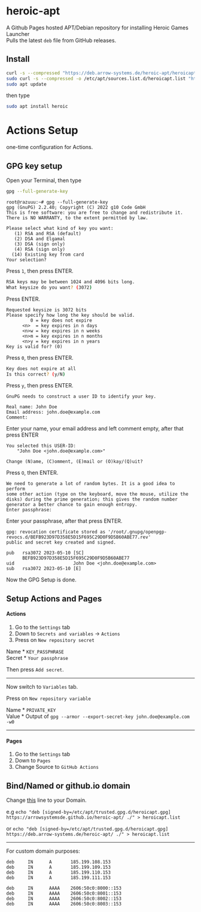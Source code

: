 
# heroic-apt
A Github Pages hosted APT/Debian repository for installing Heroic Games Launcher  
Pulls the latest `deb` file from GitHub releases.


## Install
```bash
curl -s --compressed "https://deb.arrow-systems.de/heroic-apt/heroicapt.gpg" | gpg --dearmor | sudo tee /etc/apt/trusted.gpg.d/heroicapt.gpg > /dev/null
sudo curl -s --compressed -o /etc/apt/sources.list.d/heroicapt.list "https://deb.arrow-systems.de/heroic-apt/heroicapt.list"
sudo apt update
```
then type
```bash
sudo apt install heroic
```

# Actions Setup

one-time configuration for Actions.

## GPG key setup

Open your Terminal, then type
```bash
gpg --full-generate-key
```

```
root@razuuu:~# gpg --full-generate-key
gpg (GnuPG) 2.2.40; Copyright (C) 2022 g10 Code GmbH
This is free software: you are free to change and redistribute it.
There is NO WARRANTY, to the extent permitted by law.

Please select what kind of key you want:
   (1) RSA and RSA (default)
   (2) DSA and Elgamal
   (3) DSA (sign only)
   (4) RSA (sign only)
  (14) Existing key from card
Your selection?
```
Press `1`, then press ENTER.

```bash
RSA keys may be between 1024 and 4096 bits long.
What keysize do you want? (3072)
```
Press ENTER.

```
Requested keysize is 3072 bits
Please specify how long the key should be valid.
         0 = key does not expire
      <n>  = key expires in n days
      <n>w = key expires in n weeks
      <n>m = key expires in n months
      <n>y = key expires in n years
Key is valid for? (0)
```
Press `0`, then press ENTER.

```bash
Key does not expire at all
Is this correct? (y/N)
```
Press `y`, then press ENTER.

```
GnuPG needs to construct a user ID to identify your key.

Real name: John Doe
Email address: john.doe@example.com
Comment:
```
Enter your name, your email address and left comment empty, after that press ENTER

```
You selected this USER-ID:
    "John Doe <john.doe@example.com>"

Change (N)ame, (C)omment, (E)mail or (O)kay/(Q)uit?
```
Press `O`, then ENTER.

```
We need to generate a lot of random bytes. It is a good idea to perform
some other action (type on the keyboard, move the mouse, utilize the
disks) during the prime generation; this gives the random number
generator a better chance to gain enough entropy.
Enter passphrase:
```
Enter your passphrase, after that press ENTER.

```
gpg: revocation certificate stored as '/root/.gnupg/openpgp-revocs.d/BEFB923D97D358E5D15F695C29D0F9D5B60ABE77.rev'
public and secret key created and signed.

pub   rsa3072 2023-05-10 [SC]
      BEFB923D97D358E5D15F695C29D0F9D5B60ABE77
uid                      John Doe <john.doe@example.com>
sub   rsa3072 2023-05-10 [E]
```

Now the GPG Setup is done.

## Setup Actions and Pages

#### Actions
1. Go to the `Settings` tab
2. Down to `Secrets and variables` -> `Actions`
3. Press on `New repository secret`

Name *
`KEY_PASSPHRASE`  
Secret * 
`Your passphrase`

Then press `Add secret`.
<hr>

Now switch to `Variables` tab.

Press on `New repository variable`

Name *
`PRIVATE_KEY`  
Value *
Output of ```gpg --armor --export-secret-key john.doe@example.com -w0```
<hr>

#### Pages

1. Go to the `Settings` tab
2. Down to `Pages`
3. Change Source to `GitHub Actions`

####

## Bind/Named or github.io domain
Change [this](https://github.com/ArrowSystemsDE/heroic-apt/blob/main/.github/workflows/static.yml#LL62C4-L62C4) line to your Domain.

e.g
```echo "deb [signed-by=/etc/apt/trusted.gpg.d/heroicapt.gpg] https://arrowsystemsde.github.io/heroic-apt/ ./" > heroicapt.list```

or
```echo "deb [signed-by=/etc/apt/trusted.gpg.d/heroicapt.gpg] https://deb.arrow-systems.de/heroic-apt/ ./" > heroicapt.list```
<hr>
For custom domain purposes:

```bind
deb     IN      A       185.199.108.153
deb     IN      A       185.199.109.153
deb     IN      A       185.199.110.153
deb     IN      A       185.199.111.153

deb     IN      AAAA    2606:50c0:8000::153
deb     IN      AAAA    2606:50c0:8001::153
deb     IN      AAAA    2606:50c0:8002::153
deb     IN      AAAA    2606:50c0:8003::153
```
